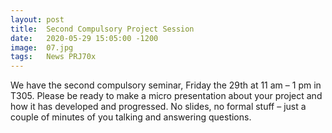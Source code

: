 ```yaml
---
layout: post
title:  Second Compulsory Project Session
date:   2020-05-29 15:05:00 -1200
image:  07.jpg
tags:   News PRJ70x
---
```


We have the second compulsory seminar, Friday the 29th at 11 am – 1 pm in T305. Please be ready to make a micro presentation about your project and how it has developed and progressed. No slides, no formal stuff – just a couple of minutes of you talking and answering questions.
